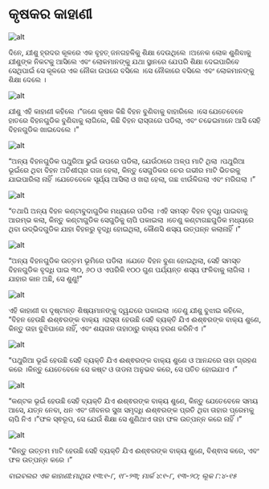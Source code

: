 # କୃଷକର କାହାଣୀ

![alt](https://cdn.door43.org/obs/jpg/360px/obs-en-33-01.jpg)

ଦିନେ, ଯୀଶୁ ହ୍ରଦର କୂଳରେ ଏକ ବୃହତ୍ ଜନଗହଳିକୁ ଶିକ୍ଷା ଦେଉଥିଲେ ।ଅନେକ ଲୋକ ଶୁଣିବାକୁ ଯୀଶୁଙ୍କ ନିକଟକୁ ଆସିଲେ ଏବଂ ଲୋକମାନଙ୍କୁ  ଯଥା ସ୍ଥାନରେ ଯେପରି ଶିକ୍ଷା ଦେଇପାରିବେ ସେଥିପାଇଁ ସେ କୂଳରେ ଏକ ନୌକା ଉପରେ ବସିଲେ ।ସେ ନୌକାରେ ବସିଲେ ଏବଂ ଲୋକମାନଙ୍କୁ ଶିକ୍ଷା ଦେଲେ ।

![alt](https://cdn.door43.org/obs/jpg/360px/obs-en-33-02.jpg)

ଯୀଶୁ ଏହି କାହାଣୀ କହିଲେ ।“ଜଣେ କୃଷକ କିଛି ବିହନ ବୁଣିବାକୁ ବାହାରିଲେ ।ସେ ଯେତେବେଳେ ହାତରେ ବିହନଗୁଡିକ ବୁଣିବାକୁ ଲାଗିଲେ, କିଛି ବିହନ ରାସ୍ତାରେ ପଡିଲା, ଏବଂ ଚଢେଇମାନେ ଆସି ସେହି ବିହନଗୁଡିକ ଖାଇଦେଲେ ।”

![alt](https://cdn.door43.org/obs/jpg/360px/obs-en-33-03.jpg)

“ଅନ୍ୟ ବିହନଗୁଡିକ ପଥୁରିଆ ଭୁଇଁ ଉପରେ ପଡିଲା, ଯେଉଁଠାରେ ଅଳ୍ପ ମାଟି ଥିଲା ।ପଥୁରିଆ ଭୂଇଁରେ ଥିବା ବିହନ ଅତିଶୀଘ୍ର ଗଜା ହେଲା, କିନ୍ତୁ ସେଗୁଡିକର ଚେର ଗଭୀର ମାଟି ଭିତରକୁ ଯାଇପାରିଲା ନାହିଁ ।ଯେତେବେଳେ ସୂର୍ଯ୍ୟ ଆସିଲା ଓ ଖରା ହେଲା, ଗଛ ଝାଉଁଳିଗଲା ଏବଂ ମରିଗଲା ।”

![alt](https://cdn.door43.org/obs/jpg/360px/obs-en-33-04.jpg)

“ତଥାପି ଅନ୍ୟ ବିହନ କଣ୍ଟାବୁଦାଗୁଡିକ ମଧ୍ୟରେ ପଡିଲା ।ଏହି ସମସ୍ତ ବିହନ ବୃଦ୍ଧି ପାଇବାକୁ ଆରମ୍ଭ କଲା, କିନ୍ତୁ କଣ୍ଟାଗୁଡିକ ସେଗୁଡିକୁ ଚାପି ପକାଇଲା ।ତେଣୁ କଣ୍ଟାଗଛଗୁଡିକ ମଧ୍ୟରେ ଥିବା ଉଦ୍ଭିଦଗୁଡିକ ଯାହା ବିହନରୁ ବୃଦ୍ଧି ହୋଇଥିଲା, କୌଣସି ଶସ୍ୟ ଉତ୍ପନ୍ନ କଲାନାହିଁ ।”

![alt](https://cdn.door43.org/obs/jpg/360px/obs-en-33-05.jpg)

“ଅନ୍ୟ ବିହନଗୁଡିକ ଉତ୍ତମ ଭୂମିରେ ପଡିଲା ।ଯେତେ ବିହନ ବୁଣା ହୋଇଥିଲା, ସେହି ସମସ୍ତ ବିହନଗୁଡିକ ବୃଦ୍ଧି ପାଇ  ୩୦, ୬୦ ଓ ଏପରିକି ୧୦୦ ଗୁଣ ପର୍ଯ୍ୟନ୍ତ ଶସ୍ୟ ଫଳିବାକୁ ଲାଗିଲା  ।ଯାହାର କାନ ଅଛି, ସେ ଶୁଣୁ!”

![alt](https://cdn.door43.org/obs/jpg/360px/obs-en-33-06.jpg)

ଏହି କାହାଣୀ ବା ଦୃଷ୍ଟାନ୍ତ ଶିଷ୍ୟମାନଙ୍କୁ ଦ୍ୱନ୍ଦରେ  ପକାଇଲା ।ତେଣୁ ଯୀଶୁ ବୁଝାଇ କହିଲେ, “ବିହନ ହେଉଛି ଈଶ୍ଵରଙ୍କ ବାକ୍ୟ ।ରାସ୍ତା ହେଉଛି ସେହି ବ୍ୟକ୍ତି ଯିଏ ଈଶ୍ଵରଙ୍କ ବାକ୍ୟ ଶୁଣେ, କିନ୍ତୁ ତାହା ବୁଝିପାରେ ନାହିଁ, ଏବଂ ଶୟତାନ ତାହାଠାରୁ ବାକ୍ୟ ହରଣ କରିନିଏ ।”

![alt](https://cdn.door43.org/obs/jpg/360px/obs-en-33-07.jpg)

“ପଥୁରିଆ ଭୂଇଁ ହେଉଛି ସେହି ବ୍ୟକ୍ତି ଯିଏ ଈଶ୍ଵରଙ୍କ ବାକ୍ୟ ଶୁଣେ ଓ ଆନନ୍ଦରେ ତାହା ଗ୍ରହଣ କରେ ।କିନ୍ତୁ ଯେତେବେଳେ ସେ କଷ୍ଟ ଓ ତାଡନା ଅନୁଭବ କରେ, ସେ ପତିତ ହୋଇଯାଏ ।”

![alt](https://cdn.door43.org/obs/jpg/360px/obs-en-33-08.jpg)

“କଣ୍ଟକ ଭୂଇଁ ହେଉଛି ସେହି ବ୍ୟକ୍ତି ଯିଏ ଈଶ୍ଵରଙ୍କ ବାକ୍ୟ ଶୁଣେ, କିନ୍ତୁ ଯେତେବେଳେ ସମୟ ଆସେ,  ଯତ୍ନ ନେବା, ଧନ ଏବଂ ଜୀବନର ସୁଖ ସମୃଦ୍ଧି ଈଶ୍ଵରଙ୍କ ପ୍ରତି ଥିବା ତାହାର ପ୍ରେମକୁ ଚାପି ନିଏ ।”ଫଳ ସ୍ଵରୂପ, ସେ ଯେଉଁ ଶିକ୍ଷା ସେ ଶୁଣିଥାଏ ତାହା ଫଳ ଉତ୍ପନ୍ନ କରେ ନାହିଁ ।”

![alt](https://cdn.door43.org/obs/jpg/360px/obs-en-33-09.jpg)

“କିନ୍ତୁ ଉତ୍ତମ ମାଟି ହେଉଛି ସେହି ବ୍ୟକ୍ତି ଯିଏ ଈଶ୍ଵରଙ୍କ ବାକ୍ୟ ଶୁଣେ, ବିଶ୍ଵାସ କରେ, ଏବଂ ଫଳ ଉତ୍ପନ୍ନ କରେ ।”

_ବାଇବଲର ଏକ କାହାଣୀ:ମାଥିଉ ୧୩:୧-୮, ୧୮-୨୩; ମାର୍କ ୪:୧-୮, ୧୩-୨୦; ଲୂକ ୮:୪-୧୫_